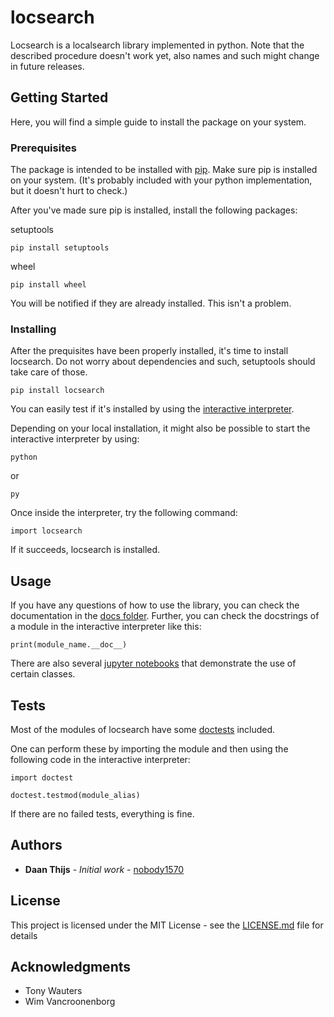 # locsearch

Locsearch is a localsearch library implemented in python.
Note that the described procedure doesn't work yet, also names and such might change in future releases.

## Getting Started

Here, you will find a simple guide to install the package on your system.

### Prerequisites

The package is intended to be installed with [pip](https://pip.pypa.io/en/stable/).
Make sure pip is installed on your system. 
(It's probably included with your python implementation, but it doesn't hurt to check.)

After you've made sure pip is installed,
install the following packages:

setuptools

```
pip install setuptools
```

wheel 

```
pip install wheel
```

You will be notified if they are already installed. This isn't a problem.


### Installing

After the prequisites have been properly installed, it's time to install locsearch.
Do not worry about dependencies and such, setuptools should take care of those.

```
pip install locsearch
```

You can easily test if it's installed by using the [interactive interpreter](https://docs.python.org/3/tutorial/interpreter.html#interactive-mode).

Depending on your local installation, it might also be possible to start the interactive interpreter by using:

```
python
```

or

```
py
```

Once inside the interpreter, try the following command:

```
import locsearch
```

If it succeeds, locsearch is installed.

## Usage

If you have any questions of how to use the library, you can check the documentation in the [docs folder](docs/html).
Further, you can check the docstrings of a module in the interactive interpreter like this:

```
print(module_name.__doc__)
```

There are also several [jupyter notebooks](https://jupyter.org/) that demonstrate the use of certain classes.


## Tests

Most of the modules of locsearch have some [doctests](https://docs.python.org/3/library/doctest.html) included.

One can perform these by importing the module and then using the following code in the interactive interpreter:

```
import doctest

doctest.testmod(module_alias)
```

If there are no failed tests, everything is fine.


## Authors

* **Daan Thijs** - *Initial work* - [nobody1570](https://github.com/nobody1570)

## License

This project is licensed under the MIT License - see the [LICENSE.md](LICENSE.md) file for details

## Acknowledgments

* Tony Wauters
* Wim Vancroonenborg